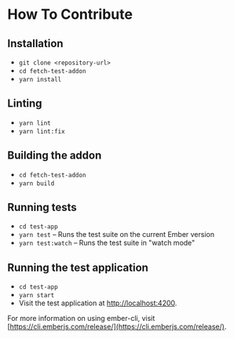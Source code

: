 # How To Contribute

## Installation

- `git clone <repository-url>`
- `cd fetch-test-addon`
- `yarn install`

## Linting

- `yarn lint`
- `yarn lint:fix`

## Building the addon

- `cd fetch-test-addon`
- `yarn build`

## Running tests

- `cd test-app`
- `yarn test` – Runs the test suite on the current Ember version
- `yarn test:watch` – Runs the test suite in "watch mode"

## Running the test application

- `cd test-app`
- `yarn start`
- Visit the test application at [http://localhost:4200](http://localhost:4200).

For more information on using ember-cli, visit [https://cli.emberjs.com/release/](https://cli.emberjs.com/release/).
